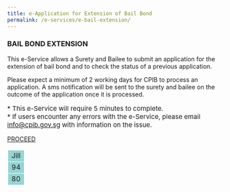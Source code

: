 ```yaml
---
title: e-Application for Extension of Bail Bond
permalink: /e-services/e-bail-extension/
---
```


<head>
<style>
table, th, td {
  border: 1px solid white;
  border-collapse: collapse;
}
th, td {
  background-color: #96D4D4;
}
</style>
</head>


### **BAIL BOND EXTENSION**

This e-Service allows a Surety and Bailee to submit an application for the extension of bail bond and to check the status of a previous application.

Please expect a minimum of 2 working days for CPIB to process an application. A sms notification will be sent to the surety and bailee on the outcome of the application once it is processed.

<p style="font-size:15px">
* This e-Service will require 5 minutes to complete.<br>
* If users encounter any errors with the e-Service, please email <a href = "mailto: info@cpib.gov.sg">info@cpib.gov.sg</a> with information on the issue.
</p>

<a class="button_special" href="https://bail.cpib.gov.sg">PROCEED</a>

<table style="width:100%">
  <tr>
    <td>Jill</td>
  </tr>
  <tr>
    <td>94</td>
  </tr>
  <tr>
    <td>80</td>
  </tr>
</table>
